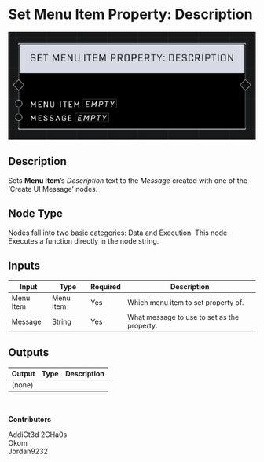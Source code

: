 # Set Menu Item Property: Description
![](../../../.gitbook/assets/set-menu-item-property-description.png)
## Description
Sets **Menu Item**’s _Description_ text to the _Message_ created with one of the ‘Create UI Message’ nodes.  

## Node Type
Nodes fall into two basic categories: Data and Execution. This node Executes a function directly in the node string.

## Inputs
| Input | Type | Required | Description |
|------------------|------------------|----------|--------------------------------------------------------------|
| Menu Item | Menu Item | Yes | Which menu item to set property of.|
| Message | String | Yes | What message to use to set as the property. |

## Outputs
| Output | Type | Description |
|------------------|------------------|--------------------------------------------------------------|
| (none) | | |

\
\
**Contributors**

AddiCt3d 2CHa0s \
Okom \
Jordan9232
